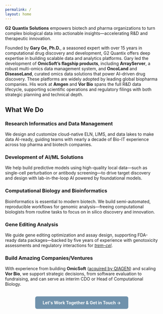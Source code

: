 ```yaml
---
permalink: /
layout: home
---
```


**G2 Quantix Solutions** empowers biotech and pharma organizations to turn complex biological data into actionable insights—accelerating R&D and therapeutic innovation.

Founded by **Gary Ge, Ph.D.**, a seasoned expert with over 15 years in computational drug discovery and development, G2 Quantix offers deep expertise in building scalable data and analytics platforms. Gary led the development of **OmicSoft’s flagship products**, including **ArrayServer**, a robust multi-omics data management system, and **OncoLand** and **DiseaseLand**, curated omics data solutions that power AI-driven drug discovery. These platforms are widely adopted by leading global biopharma companies. His work at **Amgen** and **Vor Bio** spans the full R&D data lifecycle, supporting scientific operations and regulatory filings with both strategic planning and technical depth.

## What We Do
### <i class="fas fa-database"></i> Research Informatics and Data Management
We design and customize cloud-native ELN, LIMS, and data lakes to make data AI-ready, guiding teams with nearly a decade of Bio-IT experience across top pharma and biotech companies.

### <i class="fas fa-brain"></i> Development of AI/ML Solutions
We help build predictive models using high-quality local data—such as single-cell perturbation or antibody screening—to drive target discovery and design with lab-in-the-loop AI powered by foundational models.

### <i class="fas fa-dna"></i> Computational Biology and Bioinformatics 
Bioinformatics is essential to modern biotech. We build semi-automated, reproducible workflows for genomic analysis—freeing computational biologists from routine tasks to focus on in silico discovery and innovation.

### <i class="fas fa-cut"></i> Gene Editing Analysis
We guide gene editing optimization and assay design, supporting FDA-ready data packages—backed by five years of experience with genotoxicity assessments and regulatory interactions for [_trem-cel_](https://www.sciencedirect.com/science/article/pii/S2329050123001742).

### <i class="fas fa-rocket"></i> Build Amazing Companies/Ventures
With experience from building **OmicSoft** ([acquired by QIAGEN](https://corporate.qiagen.com/newsroom/press-releases/press-release-details/2017/QIAGEN-enhances-bioinformatics-portfolio-with-acquisition-of-OmicSoft/default.aspx)) and scaling **Vor Bio**, we support strategic decisions, from software evaluation to fundraising, and can serve as interim CDO or Head of Computational Biology.

<div style="text-align: center; margin-top: 2rem;">
  <a href="/contact/" style="
    display: inline-block;
    background-color:rgb(112, 146, 172);
    color: white;
    font-weight: bold;
    padding: 0.75rem 1.5rem;
    border-radius: 6px;
    text-decoration: none;
    transition: background-color 0.3s ease, transform 0.1s ease;
    user-select: none;
  "
  onmouseover="this.style.backgroundColor='#005A9E'; this.style.transform='scale(1.05)';"
  onmouseout="this.style.backgroundColor='#0078D4'; this.style.transform='scale(1)';"
  onmousedown="this.style.transform='scale(0.95)';"
  onmouseup="this.style.transform='scale(1.05)';"
  >
    Let's Work Together & Get in Touch →
  </a>
</div>
